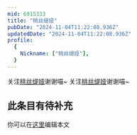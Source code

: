 ```yaml
---
mid: 6915333
title: "桃丝缇娅"
pubDate: "2024-11-04T11:22:08.936Z"
updatedDate: "2024-11-04T11:22:08.936Z"
profile:
  {
    Nickname: ["桃丝缇娅"],
  }
---
```


关注[桃丝缇娅](https://space.bilibili.com/6915333)谢谢喵~ 关注[桃丝缇娅](https://space.bilibili.com/6915333)谢谢喵~

## 此条目有待补充
你可以在[这里](https://github.com/Yuhanawa/VTuber.ICU-Content/edit/master/v/桃丝缇娅/index.md)编辑本文
